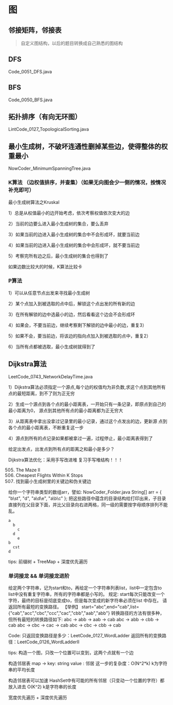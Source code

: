 # 图

## 邻接矩阵，邻接表

> 自定义图结构，以后的题目转换成自己熟悉的图结构

## DFS

Code_0051_DFS.java

## BFS

Code_0050_BFS.java

## 拓扑排序（有向无环图）

LintCode_0127_TopologicalSorting.java

## 最小生成树，不破坏连通性删掉某些边，使得整体的权重最小

NowCoder_MinimumSpanningTree.java

### K算法 （边权值排序，并查集）（如果无向图会少一侧的情况，按情况补充即可）

最小生成树算法之Kruskal

  1）总是从权值最小的边开始考虑，依次考察权值依次变大的边

  2）当前的边要么进入最小生成树的集合，要么丢弃

  3）如果当前的边进入最小生成树的集合中不会形成环，就要当前边

  4）如果当前的边进入最小生成树的集合中会形成环，就不要当前边

  5）考察完所有边之后，最小生成树的集合也得到了

如果边数比较大的时候，K算法比较卡

### P算法

  1）可以从任意节点出发来寻找最小生成树

  2）某个点加入到被选取的点中后，解锁这个点出发的所有新的边

  3）在所有解锁的边中选最小的边，然后看看这个边会不会形成环

  4）如果会，不要当前边，继续考察剩下解锁的边中最小的边，重复3）

  5）如果不会，要当前边，将该边的指向点加入到被选取的点中，重复2）

  6）当所有点都被选取，最小生成树就得到了

## Dijkstra算法

LeetCode_0743_NetworkDelayTime.java

1）Dijkstra算法必须指定一个源点,每个边的权值均为非负数,求这个点到其他所有点的最短距离，到不了则为正无穷

2）生成一个源点到各个点的最小距离表，一开始只有一条记录，即原点到自己的最小距离为0， 源点到其他所有点的最小距离都为正无穷大

3）从距离表中拿出没拿过记录里的最小记录，通过这个点发出的边，更新源 点到各个点的最小距离表，不断重复这一步

4）源点到所有的点记录如果都被拿过一遍，过程停止，最小距离表得到了

给定出发点，出发点到所有点的距离之和最小是多少？

Dijkstra算法优化：采用手写改进堆 复习手写堆结构！！！


505. The Maze II
787. Cheapest Flights Within K Stops
1489. 找到最小生成树里的关键边和伪关键边


给你一个字符串类型的数组arr，譬如:
NowCoder_Folder.java
String[] arr = { "b\st", "d\", "a\d\e", "a\b\c" };
把这些路径中蕴含的目录结构给打印出来，子目录直接列在父目录下面，并比父目录向右进两格，同一级的需要按字母顺序排列不能乱。
```
a
  b
    c
  d
    e
b
  cst
d
```
tips:
前缀树 + TreeMap + 深度优先遍历


### 单词接龙 && 单词接龙进阶

给定两个字符串，记为start和to，再给定一个字符串列表list，list中一定包含to list中没有重复字符串，所有的字符串都是小写的。
规定: start每次只能改变一个字符，最终的目标是彻底变成to，但是每次变成的新字符串必须在list 中存在。
请返回所有最短的变换路径。
【举例】
start="abc",end="cab",list={"cab","acc","cbc","ccc","cac","cbb","aab","abb"}
转换路径的方法有很多种，但所有最短的转换路径如下:
abc -> abb -> aab -> cab
abc -> abb -> cbb -> cab
abc -> cbc -> cac -> cab
abc -> cbc -> cbb -> cab

Code:
只返回变换路径是多少：LeetCode_0127_WordLadder
返回所有的变换路径：LeetCode_0126_WordLadderII

tips:
构造一个图，只改一个位置可以变到，这两个点就有一个边

构造邻居表
map -> key: string value : 邻居
这一步的复杂度：O(N^2*k) k为字符串的平均长度

构造邻居表可以加速
HashSet中有可能的所有邻居（只变动一个位置的字符）都放入进去 O(K^2) k是字符串的长度

宽度优先遍历 + 深度优先遍历
